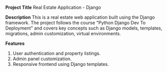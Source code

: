**Project Title**
Real Estate Application - Django

**Description**
This is a real estate web application built using the Django framework. The project follows the course "Python Django Dev To Deployment" and covers key concepts such as Django models, templates, migrations, admin customization, virtual environments.

**Features**
1. User authentication and property listings.
2. Admin panel customization.
3. Responsive frontend using Django templates.
